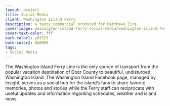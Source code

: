 ```yaml
---
layout: project
title: Social Media
client: Washington Island Ferry
description: A tasty commercial produced for Matthews Tire.
cover-image: washington-island-ferry-social-media/washington-island-ferry-social-media-cover
cover-text-color: fff
back-color1: e02323
back-color2: 8b0909
tags:
- Social Media
---
```


The Washington Island Ferry Line is the only source of transport from the popular vacation destination of Door County to beautiful, undisturbed Washington Island. The Washington Island Facebook page, managed by Insight, serves as a social hub for the island’s fans to share favorite memories, photos and stories while the Ferry staff can reciprocate with useful updates and information regarding schedules, weather and island news.  

